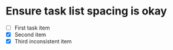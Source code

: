 # Ensure task list spacing is okay

- [ ] First task item
- [x] Second item
- [X] Third inconsistent item
